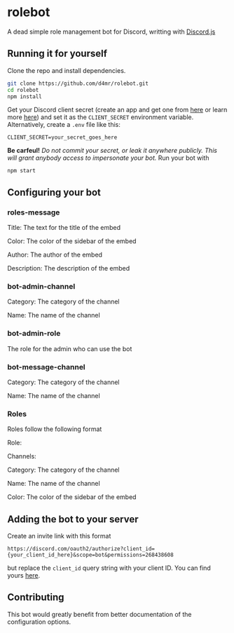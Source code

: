 # rolebot
A dead simple role management bot for Discord, writting with [Discord.js](https://discord.js.org/)

## Running it for yourself
Clone the repo and install dependencies.

```bash
git clone https://github.com/d4mr/rolebot.git
cd rolebot
npm install
```

Get your Discord client secret (create an app and get one from [here](https://discord.com/developers/applications) or learn more [here](https://discord.com/developers/docs/intro)) and set it as the `CLIENT_SECRET` environment variable. Alternatively, create a `.env` file like this:
```TXT:.env
CLIENT_SECRET=your_secret_goes_here
```
**Be carfeul!** *Do not commit your secret, or leak it anywhere publicly. This will grant anybody access to impersonate your bot.*
Run your bot with
```
npm start
```

## Configuring your bot

### roles-message

Title: The text for the title of the embed

Color: The color of the sidebar of the embed

Author: The author of the embed

Description: The description of the embed

### bot-admin-channel

Category: The category of the channel

Name: The name of the channel

### bot-admin-role

The role for the admin who can use the bot

### bot-message-channel

Category: The category of the channel

Name: The name of the channel

### Roles

Roles follow the following format

Role:

  Channels:
  
   Category: The category of the channel
    
   Name: The name of the channel
    
  Color: The color of the sidebar of the embed

## Adding the bot to your server
Create an invite link with this format 
```
https://discord.com/oauth2/authorize?client_id={your_client_id_here}&scope=bot&permissions=268438608
```
but replace the `client_id` query string with your client ID. You can find yours [here](https://discord.com/developers/applications).

## Contributing
This bot would greatly benefit from better documentation of the configuration options.
